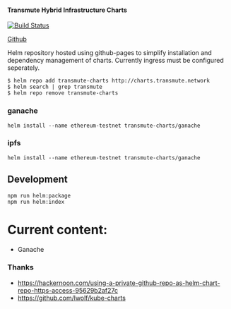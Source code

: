 #### Transmute Hybrid Infrastructure Charts

[![Build Status](https://travis-ci.org/transmute-industries/transmute-charts.svg?branch=master)](https://travis-ci.org/transmute-industries/transmute-charts)

[Github](https://github.com/transmute-industries/transmute-charts)

Helm repository hosted using github-pages to simplify installation and dependency management of charts. Currently ingress must be configured seperately.

```
$ helm repo add transmute-charts http://charts.transmute.network
$ helm search | grep transmute
$ helm repo remove transmute-charts
```

### ganache

```
helm install --name ethereum-testnet transmute-charts/ganache
```

### ipfs

```
helm install --name ethereum-testnet transmute-charts/ganache
```

## Development

```
npm run helm:package
npm run helm:index
```

# Current content:

- Ganache

### Thanks

- https://hackernoon.com/using-a-private-github-repo-as-helm-chart-repo-https-access-95629b2af27c
- https://github.com/lwolf/kube-charts
